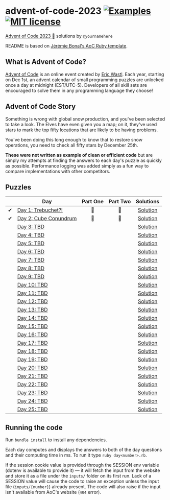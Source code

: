 # advent-of-code-2023 [![Examples](../../actions/workflows/examples.yml/badge.svg)](../../actions/workflows/examples.yml) [![MIT license](https://img.shields.io/badge/License-MIT-blue.svg)](https://opensource.org/licenses/MIT)

[Advent of Code 2023 🎄](https://adventofcode.com/year/2023) solutions by `@yournamehere`

README is based on [Jérémie Bonal's AoC Ruby template](https://github.com/aquaj/adventofcode-template).

## What is Advent of Code?
[Advent of Code](http://adventofcode.com) is an online event created by [Eric Wastl](https://twitter.com/ericwastl).
Each year, starting on Dec 1st, an advent calendar of small programming puzzles are unlocked once a day at midnight
(EST/UTC-5). Developers of all skill sets are encouraged to solve them in any programming language they choose!

## Advent of Code Story

Something is wrong with global snow production, and you've been selected to take a look. The Elves have even given you a map; on it, they've used stars to mark the top fifty locations that are likely to be having problems.

You've been doing this long enough to know that to restore snow operations, you need to check all fifty stars by December 25th.

**These were not written as example of clean or efficient code** but are simply my attempts at finding the answers to
each day's puzzle as quickly as possible. Performance logging was added simply as a fun way to compare implementations
with other competitors.

## Puzzles

<!-- On-hand emojis: ⏳ ✔ 🌟 -->
|       | Day                                                          | Part One | Part Two | Solutions
| :---: | ---                                                          | :---:    | :---:    | :---:
| ✔     | [Day 1: Trebuchet?!](https://adventofcode.com/2023/day/1)    | 🌟       | 🌟       | [Solution](day-01.rb)
| ✔     | [Day 2: Cube Conundrum](https://adventofcode.com/2023/day/2) | 🌟       | 🌟       | [Solution](day-02.rb)
|       | [Day 3: TBD](https://adventofcode.com/2023/day/3)            |          |          | [Solution](day-03.rb)
|       | [Day 4: TBD](https://adventofcode.com/2023/day/4)            |          |          | [Solution](day-04.rb)
|       | [Day 5: TBD](https://adventofcode.com/2023/day/5)            |          |          | [Solution](day-05.rb)
|       | [Day 6: TBD](https://adventofcode.com/2023/day/6)            |          |          | [Solution](day-06.rb)
|       | [Day 7: TBD](https://adventofcode.com/2023/day/7)            |          |          | [Solution](day-07.rb)
|       | [Day 8: TBD](https://adventofcode.com/2023/day/8)            |          |          | [Solution](day-08.rb)
|       | [Day 9: TBD](https://adventofcode.com/2023/day/9)            |          |          | [Solution](day-09.rb)
|       | [Day 10: TBD](https://adventofcode.com/2023/day/10)          |          |          | [Solution](day-10.rb)
|       | [Day 11: TBD](https://adventofcode.com/2023/day/11)          |          |          | [Solution](day-11.rb)
|       | [Day 12: TBD](https://adventofcode.com/2023/day/12)          |          |          | [Solution](day-12.rb)
|       | [Day 13: TBD](https://adventofcode.com/2023/day/13)          |          |          | [Solution](day-13.rb)
|       | [Day 14: TBD](https://adventofcode.com/2023/day/14)          |          |          | [Solution](day-14.rb)
|       | [Day 15: TBD](https://adventofcode.com/2023/day/15)          |          |          | [Solution](day-15.rb)
|       | [Day 16: TBD](https://adventofcode.com/2023/day/16)          |          |          | [Solution](day-16.rb)
|       | [Day 17: TBD](https://adventofcode.com/2023/day/17)          |          |          | [Solution](day-17.rb)
|       | [Day 18: TBD](https://adventofcode.com/2023/day/18)          |          |          | [Solution](day-18.rb)
|       | [Day 19: TBD](https://adventofcode.com/2023/day/19)          |          |          | [Solution](day-19.rb)
|       | [Day 20: TBD](https://adventofcode.com/2023/day/20)          |          |          | [Solution](day-20.rb)
|       | [Day 21: TBD](https://adventofcode.com/2023/day/21)          |          |          | [Solution](day-21.rb)
|       | [Day 22: TBD](https://adventofcode.com/2023/day/22)          |          |          | [Solution](day-22.rb)
|       | [Day 23: TBD](https://adventofcode.com/2023/day/23)          |          |          | [Solution](day-23.rb)
|       | [Day 24: TBD](https://adventofcode.com/2023/day/24)          |          |          | [Solution](day-24.rb)
|       | [Day 25: TBD](https://adventofcode.com/2023/day/25)          |          |          | [Solution](day-25.rb)

## Running the code

Run `bundle install` to install any dependencies.

Each day computes and displays the answers to both of the day questions and their computing time in ms. To run it type `ruby day<number>.rb`.

If the session cookie value is provided through the SESSION env variable (dotenv is available to provide it) — it will
fetch the input from the website and store it as a file under the `inputs/` folder on its first run.
Lack of a SESSION value will cause the code to raise an exception unless the input file (`inputs/{number}`) already
present. The code will also raise if the input isn't available from AoC's website (`404` error).
